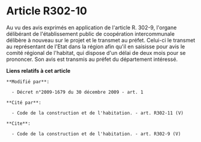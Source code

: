 # Article R302-10

Au vu des avis exprimés en application de l'article R. 302-9, l'organe délibérant de l'établissement public de coopération
intercommunale délibère à nouveau sur le projet et le transmet au préfet. Celui-ci le transmet au représentant de l'Etat dans
la région afin qu'il en saisisse pour avis le comité régional de l'habitat, qui dispose d'un délai de deux mois pour se
prononcer. Son avis est transmis au préfet du département intéressé.

**Liens relatifs à cet article**

	**Modifié par**:

	  - Décret n°2009-1679 du 30 décembre 2009 - art. 1

	**Cité par**:

	  - Code de la construction et de l'habitation. - art. R302-11 (V)

	**Cite**:

	  - Code de la construction et de l'habitation. - art. R302-9 (V)
